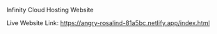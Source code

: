 Infinity Cloud Hosting Website

Live Website Link: https://angry-rosalind-81a5bc.netlify.app/index.html
